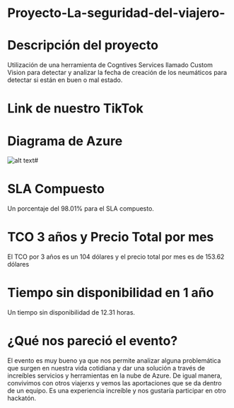 # Proyecto-La-seguridad-del-viajero-
# Descripción del proyecto 
Utilización de una herramienta de Cogntives Services llamado Custom Vision para detectar y analizar la fecha de creación de los neumáticos para detectar si están en buen o mal estado.  
# Link de nuestro TikTok 
# Diagrama de Azure 
![alt text](http://url/to/img.png)# 
# SLA Compuesto 
Un porcentaje del 98.01% para el SLA compuesto. 
# TCO 3 años y Precio Total por mes 
El TCO por 3 años es un 104 dólares y el precio total por mes es de 153.62 dólares
# Tiempo sin disponibilidad en 1 año 
Un tiempo sin disponibilidad de 12.31 horas.  
# ¿Qué nos pareció el evento?  
El evento es muy bueno ya que nos permite analizar alguna problemática que surgen en nuestra vida cotidiana y dar una solución a través de increíbles servicios y herramientas en la nube de Azure. De igual manera, convivimos con otros viajerxs y vemos las aportaciones que se da dentro de un equipo. Es una experiencia increíble y nos gustaría participar en otro hackatón.
